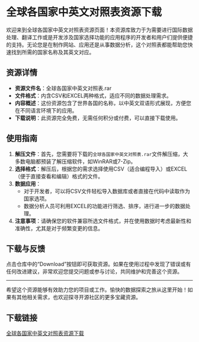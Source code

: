 # 全球各国家中英文对照表资源下载

欢迎来到全球各国家中英文对照表资源页面！本资源库致力于为需要进行国际数据处理、翻译工作或是开发涉及国家选择功能的应用程序的开发者和用户们提供便捷的支持。无论您是在制作网站、应用还是从事数据分析，这个对照表都能帮助您快速找到所需的国家名称及其英文对应。

## 资源详情

- **资源文件名**：全球各国家中英文对照表.rar
- **文件格式**：内含CSV和EXCEL两种格式，适应不同的数据处理需求。
- **内容概述**：这份资源包含了世界各国的名称，以中英文双语形式展现，方便您在不同语言环境下的应用。
- **下载说明**：此资源完全免费，无需任何积分或付费，可以直接下载使用。

## 使用指南

1. **解压文件**：首先，您需要将下载的`全球各国家中英文对照表.rar`文件解压缩，大多数电脑都预装了解压缩软件，如WinRAR或7-Zip。
2. **选择格式**：解压后，根据您的需求选择使用CSV（适合编程导入）或EXCEL（便于直接查看和编辑）格式的文件。
3. **数据应用**：
   - 对于开发者，可以将CSV文件轻松导入数据库或者直接在代码中读取作为国家选项。
   - 数据分析人员可利用EXCEL的功能进行筛选、排序，进行进一步的数据处理。
4. **注意事项**：请确保您的软件兼容所选文件格式，并在使用数据时考虑最新性和准确性，尤其是对于频繁变更的信息。

## 下载与反馈

点击仓库中的“Download”按钮即可获取资源。如果在使用过程中发现了错误或有任何改进建议，非常欢迎您提交问题或参与讨论，共同维护和完善这个资源。

---

希望这个资源能够有效助力您的项目或工作。愉快的数据探索之旅从这里开始！如果有其他相关需求，也欢迎探寻开源社区的更多宝藏资源。

## 下载链接

[全球各国家中英文对照表资源下载](https://pan.quark.cn/s/759573b3de6e)